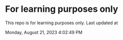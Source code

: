 # For learning purposes only
This repo is for learning purposes only.
Last updated at

Monday, August 21, 2023 4:02:49 PM

